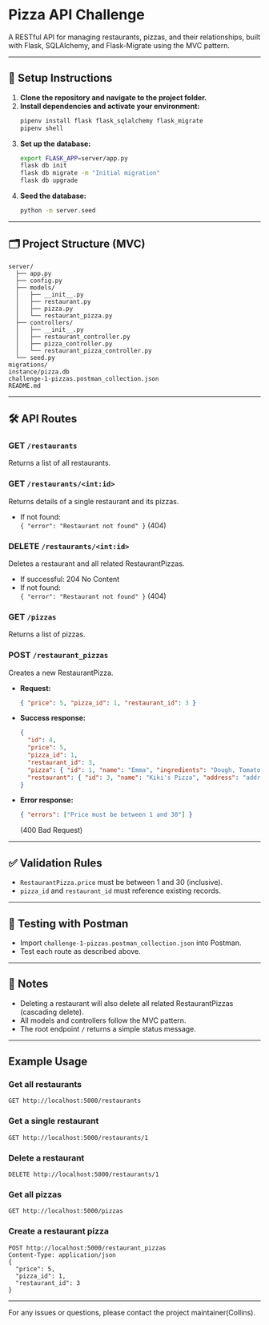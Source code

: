 # Pizza API Challenge

A RESTful API for managing restaurants, pizzas, and their relationships, built with Flask, SQLAlchemy, and Flask-Migrate using the MVC pattern.

---

## 🧰 Setup Instructions

1. **Clone the repository and navigate to the project folder.**
2. **Install dependencies and activate your environment:**
   ```bash
   pipenv install flask flask_sqlalchemy flask_migrate
   pipenv shell
   ```
3. **Set up the database:**
   ```bash
   export FLASK_APP=server/app.py
   flask db init
   flask db migrate -m "Initial migration"
   flask db upgrade
   ```
4. **Seed the database:**
   ```bash
   python -m server.seed
   ```

---

## 🗂 Project Structure (MVC)

```
server/
  ├── app.py
  ├── config.py
  ├── models/
  │   ├── __init__.py
  │   ├── restaurant.py
  │   ├── pizza.py
  │   └── restaurant_pizza.py
  ├── controllers/
  │   ├── __init__.py
  │   ├── restaurant_controller.py
  │   ├── pizza_controller.py
  │   └── restaurant_pizza_controller.py
  └── seed.py
migrations/
instance/pizza.db
challenge-1-pizzas.postman_collection.json
README.md
```

---

## 🛠 API Routes

### GET `/restaurants`
Returns a list of all restaurants.

### GET `/restaurants/<int:id>`
Returns details of a single restaurant and its pizzas.
- If not found:  
  `{ "error": "Restaurant not found" }` (404)

### DELETE `/restaurants/<int:id>`
Deletes a restaurant and all related RestaurantPizzas.
- If successful: 204 No Content
- If not found:  
  `{ "error": "Restaurant not found" }` (404)

### GET `/pizzas`
Returns a list of pizzas.

### POST `/restaurant_pizzas`
Creates a new RestaurantPizza.
- **Request:**
  ```json
  { "price": 5, "pizza_id": 1, "restaurant_id": 3 }
  ```
- **Success response:**
  ```json
  {
    "id": 4,
    "price": 5,
    "pizza_id": 1,
    "restaurant_id": 3,
    "pizza": { "id": 1, "name": "Emma", "ingredients": "Dough, Tomato Sauce, Cheese" },
    "restaurant": { "id": 3, "name": "Kiki's Pizza", "address": "address3" }
  }
  ```
- **Error response:**
  ```json
  { "errors": ["Price must be between 1 and 30"] }
  ```
  (400 Bad Request)

---

## ✅ Validation Rules

- `RestaurantPizza.price` must be between 1 and 30 (inclusive).
- `pizza_id` and `restaurant_id` must reference existing records.

---

## 🔎 Testing with Postman

- Import `challenge-1-pizzas.postman_collection.json` into Postman.
- Test each route as described above.

---

## 📝 Notes

- Deleting a restaurant will also delete all related RestaurantPizzas (cascading delete).
- All models and controllers follow the MVC pattern.
- The root endpoint `/` returns a simple status message.

---

## Example Usage

### Get all restaurants
```
GET http://localhost:5000/restaurants
```

### Get a single restaurant
```
GET http://localhost:5000/restaurants/1
```

### Delete a restaurant
```
DELETE http://localhost:5000/restaurants/1
```

### Get all pizzas
```
GET http://localhost:5000/pizzas
```

### Create a restaurant pizza
```
POST http://localhost:5000/restaurant_pizzas
Content-Type: application/json
{
  "price": 5,
  "pizza_id": 1,
  "restaurant_id": 3
}
```

---

For any issues or questions, please contact the project maintainer(Collins).
